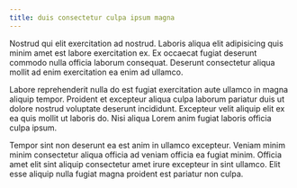 ```yaml
---
title: duis consectetur culpa ipsum magna
---
```


Nostrud qui elit exercitation ad nostrud. Laboris aliqua elit adipisicing quis minim amet est labore exercitation ex. Ex occaecat fugiat deserunt commodo nulla officia laborum consequat. Deserunt consectetur aliqua mollit ad enim exercitation ea enim ad ullamco.

Labore reprehenderit nulla do est fugiat exercitation aute ullamco in magna aliquip tempor. Proident et excepteur aliqua culpa laborum pariatur duis ut dolore nostrud voluptate deserunt incididunt. Excepteur velit aliquip elit ex ea quis mollit ut laboris do. Nisi aliqua Lorem anim fugiat laboris officia culpa ipsum.

Tempor sint non deserunt ea est anim in ullamco excepteur. Veniam minim minim consectetur aliqua officia ad veniam officia ea fugiat minim. Officia amet elit sint aliquip consectetur amet irure excepteur in sint ullamco. Elit esse aliquip nulla fugiat magna proident est pariatur non culpa.